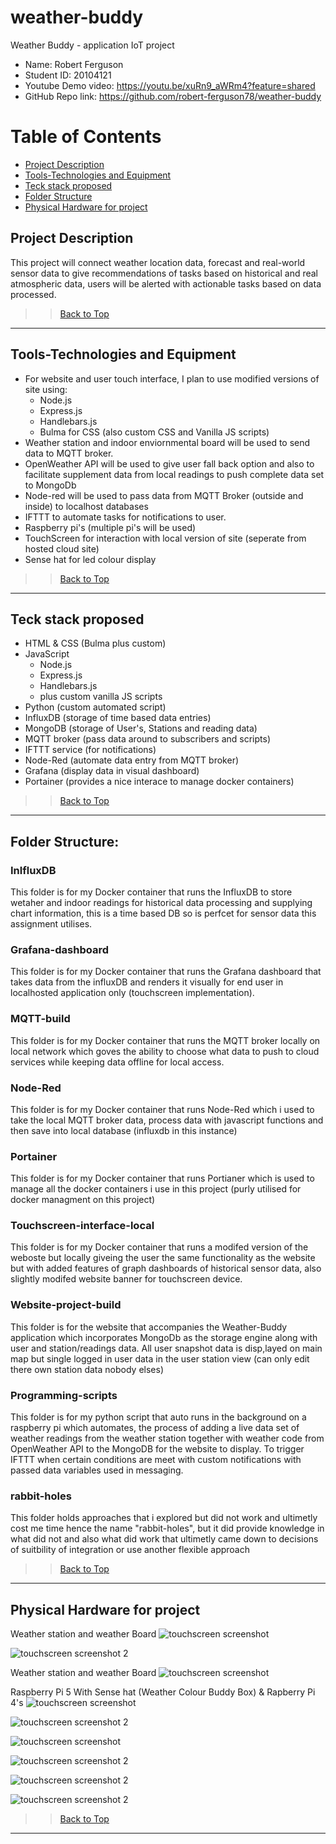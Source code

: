 # weather-buddy
Weather Buddy - application IoT project

- Name: Robert Ferguson
- Student ID: 20104121
- Youtube Demo video: https://youtu.be/xuRn9_aWRm4?feature=shared
- GitHub Repo link: https://github.com/robert-ferguson78/weather-buddy

# Table of Contents

- [Project Description](#Project-Description)
- [Tools-Technologies and Equipment](#Tools-Technologies-and-Equipment)
- [Teck stack proposed](#Teck-stack-proposed)
- [Folder Structure](#Folder-Structure)
- [Physical Hardware for project](#Physical-Hardware-for-project)

## Project Description
This project will connect weather location data, forecast and real-world sensor data to give recommendations of tasks based on historical and real atmospheric data, users will be alerted with actionable tasks based on data processed.

>> [Back to Top](#Table-of-Contents)

---

## Tools-Technologies and Equipment
- For website and user touch interface, I plan to use modified versions of site using:
    - Node.js
    - Express.js
    - Handlebars.js
    - Bulma for CSS (also custom CSS and Vanilla JS scripts)
- Weather station and indoor enviornmental board will be used to send data to MQTT broker.
- OpenWeather API will be used to give user fall back option and also to facilitate supplement data from local readings to push complete data set to MongoDb
- Node-red will be used to pass data from MQTT Broker (outside and inside) to localhost databases
- IFTTT to automate tasks for notifications to user.
- Raspberry pi's (multiple pi's will be used)
- TouchScreen for interaction with local version of site (seperate from hosted cloud site)
- Sense hat for led colour display

>> [Back to Top](#Table-of-Contents)

---

## Teck stack proposed
- HTML & CSS (Bulma plus custom)
- JavaScript 
    - Node.js
    - Express.js
    - Handlebars.js
    - plus custom vanilla JS scripts
- Python (custom automated script)
- InfluxDB (storage of time based data entries)
- MongoDB (storage of User's, Stations and reading data)
- MQTT broker (pass data around to subscribers and scripts)
- IFTTT service (for notifications)
- Node-Red (automate data entry from MQTT broker)
- Grafana (display data in visual dashboard)
- Portainer (provides a nice interace to manage docker containers)

>> [Back to Top](#Table-of-Contents)

---

## Folder Structure: 

### InlfluxDB
This folder is for my Docker container that runs the InfluxDB to store wetaher and indoor readings for historical data processing and supplying chart information, this is a time based DB so is perfcet for sensor data this assignment utilises.

### Grafana-dashboard
This folder is for my Docker container that runs the Grafana dashboard that takes data from the influxDB and renders it visually for end user in localhosted application only (touchscreen implementation).

### MQTT-build
This folder is for my Docker container that runs the MQTT broker locally on local network which goves the ability to choose what data to push to cloud services while keeping data offline for local access.

### Node-Red
This folder is for my Docker container that runs Node-Red which i used to take the local MQTT broker data, process data with javascript functions and then save into local database (influxdb in this instance)

### Portainer
This folder is for my Docker container that runs Portianer which is used to manage all the docker containers i use in this project (purly utilised for docker managment on this project)

### Touchscreen-interface-local
This folder is for my Docker container that runs a modifed version of the weboste but locally giveing the user the same functionality as the website but with added features of graph dashboards of historical sensor data, also slightly modifed website banner for touchscreen device.

### Website-project-build
This folder is for the website that accompanies the Weather-Buddy application which incorporates MongoDb as the storage engine along with user and station/readings data. All user snapshot data is disp,layed on main map but single logged in user data in the user station view (can only edit there own station data nobody elses)

### Programming-scripts
This folder is for my python script that auto runs in the background on a raspberry pi which automates, the process of adding a live data set of weather readings from the weather station together with weather code from OpenWeather API to the MongoDB for the website to display. To trigger IFTTT when certain conditions are meet with custom notifications with passed data variables used in messaging.

### rabbit-holes
This folder holds approaches that i explored but did not work and ultimetly cost me time hence the name "rabbit-holes", but it did provide knowledge in what did not and also what did work that ultimetly came down to decisions of suitbility of integration or use another flexible approach

>> [Back to Top](#Table-of-Contents)

---

## Physical Hardware for project

Weather station and weather Board
![touchscreen screenshot](../image-assets/readme-images/weather-station1.jpeg)

![touchscreen screenshot 2](../image-assets/readme-images/weather-station2.jpeg)

Weather station and weather Board
![touchscreen screenshot](../image-assets/readme-images/inside-sensor-board.jpeg)

Raspberry Pi 5 With Sense hat (Weather Colour Buddy Box) & Rapberry Pi 4's
![touchscreen screenshot](../image-assets/readme-images/raspberry-pi-5-1.jpeg)

![touchscreen screenshot 2](../image-assets/readme-images/raspberry-pi-5-2.jpeg)

![touchscreen screenshot](../image-assets/readme-images/raspberry-pi-4-2.jpeg)

![touchscreen screenshot 2](../image-assets/readme-images/colour-body-1.jpeg)

![touchscreen screenshot 2](../image-assets/readme-images/colour-body-2.jpeg)

![touchscreen screenshot 2](../image-assets/readme-images/colour-body-3.jpeg)

>> [Back to Top](#Table-of-Contents)

---